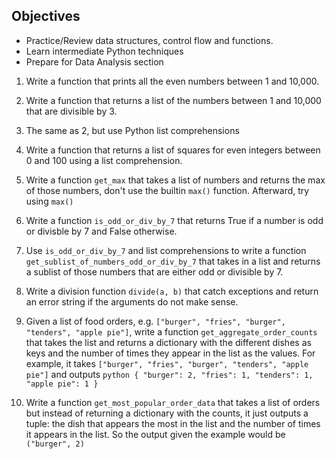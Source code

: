 ## Objectives
- Practice/Review data structures, control flow and functions.
- Learn intermediate Python techniques
- Prepare for Data Analysis section

1. Write a function that prints all the even numbers between 1 and 10,000.

2. Write a function that returns a list of the numbers between 1 and 10,000 that are divisible by 3.

3. The same as 2, but use Python list comprehensions

4. Write a function that returns a list of squares for even integers between 0 and 100 using a list comprehension.

5. Write a function `get_max` that takes a list of numbers and returns the max of those numbers, don't use the builtin `max()` function. Afterward,  try using `max()`

6. Write a function `is_odd_or_div_by_7` that returns True if a number is odd or divisble by 7 and False otherwise.

7. Use `is_odd_or_div_by_7` and list comprehensions to write a function `get_sublist_of_numbers_odd_or_div_by_7` that takes in a list and returns a sublist of those numbers that are either odd or divisible by 7.

8. Write a division function `divide(a, b)` that catch exceptions and return an error string if the arguments do not make sense.

9. Given a list of food orders, e.g. ```["burger", "fries", "burger", "tenders", "apple pie"]```, write a function `get_aggregate_order_counts` that takes the list and returns a dictionary with the different dishes as keys and the number of times they appear in the list as the values. For example, it takes ```["burger", "fries", "burger", "tenders", "apple pie"]``` and outputs ```python
{
   "burger": 2,
   "fries": 1,
   "tenders": 1,
   "apple pie": 1
}```

10. Write a function `get_most_popular_order_data` that takes a list of orders but instead of returning a dictionary with the counts, it just outputs a tuple: the dish that appears the most in the list and the number of times it appears in the list. So the output given the example would be ```("burger", 2)```

